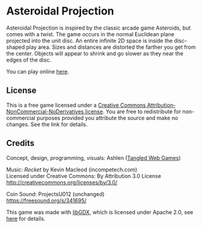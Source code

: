 # Asteroidal Projection

Asteroidal Projection is inspired by the classic arcade game Asteroids, but comes with a twist.  The game occurs in the normal Euclidean plane projected into the unit disc.  An entire infinite 2D space is inside the disc-shaped play area.  Sizes and distances are distorted the farther you get from the center.  Objects will appear to shrink and go slower as they near the edges of the disc.

You can play online [here](https://l-e-webb.github.io/asteroidal_projection).

## License

This is a free game licensed under a [Creative Commons Attribution-NonCommercial-NoDerivatives license](https://creativecommons.org/licenses/by-nc-nd/4.0/legalcode).  You are free to redistribute for non-commercial purposes provided you attribute the source and make no changes.  See  the link for details.

## Credits

Concept, design, programming, visuals: Ashlen ([Tangled Web Games](https://tangledwebgames.itch.io))

Music: _Rocket_ by Kevin Macleod (incompetech.com)<br>
Licensed under Creative Commons: By Attribution 3.0 License<br>
http://creativecommons.org/licenses/by/3.0/

Coin Sound: ProjectsU012 (unchanged)<br>
https://freesound.org/s/341695/

This game was made with [libGDX](https://libgdx.badlogicgames.com), which is licensed under Apache 2.0, see [here](https://github.com/libgdx/libgdx/blob/master/LICENSE) for details.